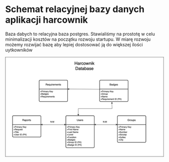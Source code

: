 # Schemat relacyjnej bazy danych aplikacji harcownik

Baza dabych to relacyjna baza postgres.
Stawialiśmy na prostotę w celu minimalizacji kosztów na początku rozwoju startupu.
W miarę rozwoju możemy rozwijać bazę aby lepiej dostosować ją do większej ilości uytkowników


<img src="./database.jpg">

